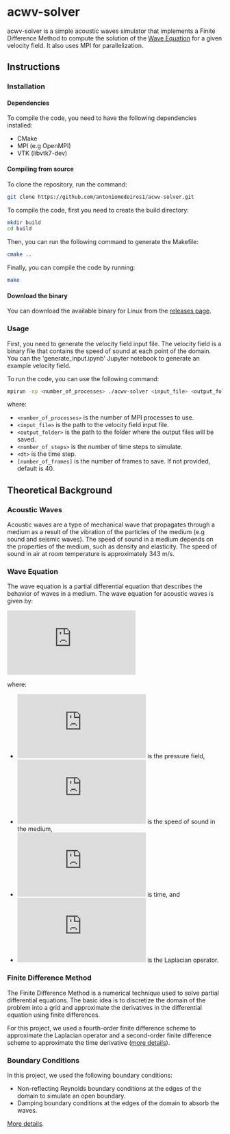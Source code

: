 # acwv-solver

acwv-solver is a simple acoustic waves simulator that implements a Finite Difference Method to compute the solution of the [Wave Equation](#wave-equation) for a given velocity field. It also uses MPI for parallelization. 

## Instructions

### Installation

#### Dependencies

To compile the code, you need to have the following dependencies installed:
- CMake
- MPI (e.g OpenMPI)
- VTK (libvtk7-dev)

#### Compiling from source

To clone the repository, run the command:

```sh
git clone https://github.com/antoniomedeiros1/acwv-solver.git
```

To compile the code, first you need to create the build directory:

```sh
mkdir build
cd build
```

Then, you can run the following command to generate the Makefile:

```sh
cmake ..
```

Finally, you can compile the code by running:

```sh
make
```

#### Download the binary

You can download the available binary for Linux from the [releases page](https://github.com/antoniomedeiros1/acwv-solver/releases).

### Usage

First, you need to generate the velocity field input file. The velocity field is a binary file that contains the speed of sound at each point of the domain. You can the 'generate_input.ipynb' Jupyter notebook to generate an example velocity field. 

To run the code, you can use the following command:

```sh
mpirun -np <number_of_processes> ./acwv-solver <input_file> <output_folder> <number_of_steps> <dt> [number_of_frames]
```

where:
- `<number_of_processes>` is the number of MPI processes to use.
- `<input_file>` is the path to the velocity field input file.
- `<output_folder>` is the path to the folder where the output files will be saved.
- `<number_of_steps>` is the number of time steps to simulate.
- `<dt>` is the time step.
- `[number_of_frames]` is the number of frames to save. If not provided, default is 40.

## Theoretical Background

### Acoustic Waves

Acoustic waves are a type of mechanical wave that propagates through a medium as a result of the vibration of the particles of the medium (e.g sound and seismic waves). The speed of sound in a medium depends on the properties of the medium, such as density and elasticity. The speed of sound in air at room temperature is approximately 343 m/s.

### Wave Equation

The wave equation is a partial differential equation that describes the behavior of waves in a medium. The wave equation for acoustic waves is given by:

![Wave Equation](https://latex.codecogs.com/svg.latex?%5Cfrac%7B%5Cpartial%5E2%20p%7D%7B%5Cpartial%20t%5E2%7D%20%3D%20v%5E2%20%5Cnabla%5E2%20p)

where:
- ![p](https://latex.codecogs.com/svg.latex?p) is the pressure field,
- ![v](https://latex.codecogs.com/svg.latex?v) is the speed of sound in the medium,
- ![t](https://latex.codecogs.com/svg.latex?t) is time, and 
- ![%5Cnabla%5E2](https://latex.codecogs.com/svg.latex?%5Cnabla%5E2) is the Laplacian operator.

### Finite Difference Method

The Finite Difference Method is a numerical technique used to solve partial differential equations. The basic idea is to discretize the domain of the problem into a grid and approximate the derivatives in the differential equation using finite differences. 

For this project, we used a fourth-order finite difference scheme to approximate the Laplacian operator and a second-order finite difference scheme to approximate the time derivative ([more details](https://tattered-sleet-912.notion.site/2-1-M-todo-das-Diferen-as-Finitas-5fc05140011841648f7478e83fd5ffb2?pvs=4)).

### Boundary Conditions

In this project, we used the following boundary conditions:
- Non-reflecting Reynolds boundary conditions at the edges of the domain to simulate an open boundary.
- Damping boundary conditions at the edges of the domain to absorb the waves.

[More details](https://tattered-sleet-912.notion.site/2-3-Condi-es-de-Contorno-32e0fe6b394f49f3ab28a4b0122c3a29).

